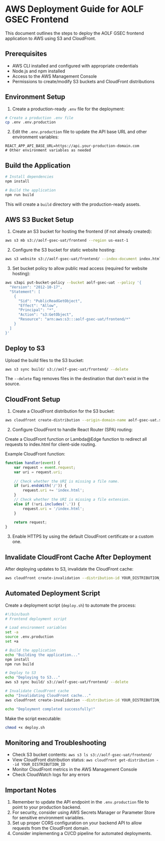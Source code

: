 # AWS Deployment Guide for AOLF GSEC Frontend

This document outlines the steps to deploy the AOLF GSEC frontend application to AWS using S3 and CloudFront.

## Prerequisites

- AWS CLI installed and configured with appropriate credentials
- Node.js and npm installed
- Access to the AWS Management Console
- Permissions to create/modify S3 buckets and CloudFront distributions

## Environment Setup

1. Create a production-ready `.env` file for the deployment:

```bash
# Create a production .env file
cp .env .env.production
```

2. Edit the `.env.production` file to update the API base URL and other environment variables:

```
REACT_APP_API_BASE_URL=https://api.your-production-domain.com
# Other environment variables as needed
```

## Build the Application

```bash
# Install dependencies
npm install

# Build the application
npm run build
```

This will create a `build` directory with the production-ready assets.

## AWS S3 Bucket Setup

1. Create an S3 bucket for hosting the frontend (if not already created):

```bash
aws s3 mb s3://aolf-gsec-uat/frontend --region us-east-1
```

2. Configure the S3 bucket for static website hosting:

```bash
aws s3 website s3://aolf-gsec-uat/frontend/ --index-document index.html --error-document index.html
```

3. Set bucket policy to allow public read access (required for website hosting):

```bash
aws s3api put-bucket-policy --bucket aolf-gsec-uat --policy '{
  "Version": "2012-10-17",
  "Statement": [
    {
      "Sid": "PublicReadGetObject",
      "Effect": "Allow",
      "Principal": "*",
      "Action": "s3:GetObject",
      "Resource": "arn:aws:s3:::aolf-gsec-uat/frontend/*"
    }
  ]
}'
```

## Deploy to S3

Upload the build files to the S3 bucket:

```bash
aws s3 sync build/ s3://aolf-gsec-uat/frontend/ --delete
```

The `--delete` flag removes files in the destination that don't exist in the source.

## CloudFront Setup

1. Create a CloudFront distribution for the S3 bucket:

```bash
aws cloudfront create-distribution --origin-domain-name aolf-gsec-uat.s3-website-us-east-1.amazonaws.com --default-root-object index.html
```

2. Configure CloudFront to handle React Router (SPA) routing:

Create a CloudFront function or Lambda@Edge function to redirect all requests to index.html for client-side routing.

Example CloudFront function:

```javascript
function handler(event) {
    var request = event.request;
    var uri = request.uri;
    
    // Check whether the URI is missing a file name.
    if (uri.endsWith('/')) {
        request.uri += 'index.html';
    } 
    // Check whether the URI is missing a file extension.
    else if (!uri.includes('.')) {
        request.uri = '/index.html';
    }
    
    return request;
}
```

3. Enable HTTPS by using the default CloudFront certificate or a custom one.

## Invalidate CloudFront Cache After Deployment

After deploying updates to S3, invalidate the CloudFront cache:

```bash
aws cloudfront create-invalidation --distribution-id YOUR_DISTRIBUTION_ID --paths "/*"
```

## Automated Deployment Script

Create a deployment script (`deploy.sh`) to automate the process:

```bash
#!/bin/bash
# Frontend deployment script

# Load environment variables
set -a
source .env.production
set +a

# Build the application
echo "Building the application..."
npm install
npm run build

# Deploy to S3
echo "Deploying to S3..."
aws s3 sync build/ s3://aolf-gsec-uat/frontend/ --delete

# Invalidate CloudFront cache
echo "Invalidating CloudFront cache..."
aws cloudfront create-invalidation --distribution-id YOUR_DISTRIBUTION_ID --paths "/*"

echo "Deployment completed successfully!"
```

Make the script executable:

```bash
chmod +x deploy.sh
```

## Monitoring and Troubleshooting

- Check S3 bucket contents: `aws s3 ls s3://aolf-gsec-uat/frontend/`
- View CloudFront distribution status: `aws cloudfront get-distribution --id YOUR_DISTRIBUTION_ID`
- Monitor CloudFront metrics in the AWS Management Console
- Check CloudWatch logs for any errors

## Important Notes

1. Remember to update the API endpoint in the `.env.production` file to point to your production backend.
2. For security, consider using AWS Secrets Manager or Parameter Store for sensitive environment variables.
3. Set up proper CORS configuration on your backend API to allow requests from the CloudFront domain.
4. Consider implementing a CI/CD pipeline for automated deployments. 
